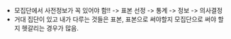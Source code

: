 - 모집단에서 사전정보가 꼭 있어야 함!! -> 표본 선정 -> 통계 -> 정보 -> 의사결정
- 거대 집단이 있고 내가 다루는 것들은 표본, 표본으로 써야할지 모집단으로 써야 할지 헷갈리는 경우가 많음.
